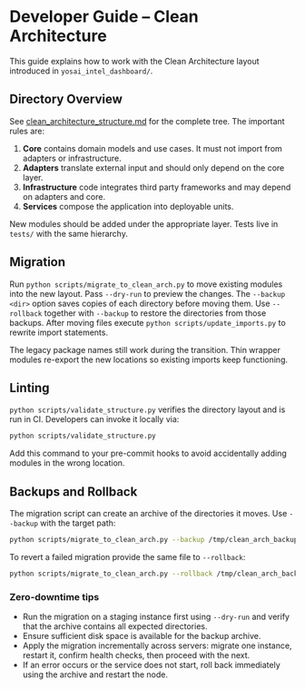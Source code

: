 # Developer Guide – Clean Architecture

This guide explains how to work with the Clean Architecture layout introduced in
`yosai_intel_dashboard/`.

## Directory Overview

See [clean_architecture_structure.md](clean_architecture_structure.md) for the
complete tree. The important rules are:

1. **Core** contains domain models and use cases. It must not import from
   adapters or infrastructure.
2. **Adapters** translate external input and should only depend on the core
   layer.
3. **Infrastructure** code integrates third party frameworks and may depend on
   adapters and core.
4. **Services** compose the application into deployable units.

New modules should be added under the appropriate layer. Tests live in `tests/`
with the same hierarchy.

## Migration

Run `python scripts/migrate_to_clean_arch.py` to move existing modules into the
new layout. Pass `--dry-run` to preview the changes. The `--backup <dir>` option
saves copies of each directory before moving them. Use `--rollback` together
with `--backup` to restore the directories from those backups. After moving
files execute `python scripts/update_imports.py` to rewrite import statements.

The legacy package names still work during the transition. Thin wrapper modules
re-export the new locations so existing imports keep functioning.

## Linting

`python scripts/validate_structure.py` verifies the directory layout and is run
in CI. Developers can invoke it locally via:

```bash
python scripts/validate_structure.py
```

Add this command to your pre-commit hooks to avoid accidentally adding modules in
the wrong location.
## Backups and Rollback

The migration script can create an archive of the directories it moves. Use `--backup` with the target path:

```bash
python scripts/migrate_to_clean_arch.py --backup /tmp/clean_arch_backup.tar.gz
```

To revert a failed migration provide the same file to `--rollback`:

```bash
python scripts/migrate_to_clean_arch.py --rollback /tmp/clean_arch_backup.tar.gz
```

### Zero-downtime tips

- Run the migration on a staging instance first using `--dry-run` and verify that the archive contains all expected directories.
- Ensure sufficient disk space is available for the backup archive.
- Apply the migration incrementally across servers: migrate one instance, restart it, confirm health checks, then proceed with the next.
- If an error occurs or the service does not start, roll back immediately using the archive and restart the node.

